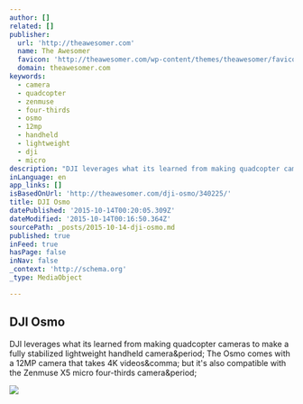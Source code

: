 ```yaml
---
author: []
related: []
publisher:
  url: 'http://theawesomer.com'
  name: The Awesomer
  favicon: 'http://theawesomer.com/wp-content/themes/theawesomer/favicon.ico'
  domain: theawesomer.com
keywords:
  - camera
  - quadcopter
  - zenmuse
  - four-thirds
  - osmo
  - 12mp
  - handheld
  - lightweight
  - dji
  - micro
description: "DJI leverages what its learned from making quadcopter cameras to make a fully stabilized lightweight handheld camera. The Osmo comes with a 12MP camera that takes 4K videos, but it's also compatible with the Zenmuse X5 micro four-thirds camera."
inLanguage: en
app_links: []
isBasedOnUrl: 'http://theawesomer.com/dji-osmo/340225/'
title: DJI Osmo
datePublished: '2015-10-14T00:20:05.309Z'
dateModified: '2015-10-14T00:16:50.364Z'
sourcePath: _posts/2015-10-14-dji-osmo.md
published: true
inFeed: true
hasPage: false
inNav: false
_context: 'http://schema.org'
_type: MediaObject

---
```

<article style=""><h1>DJI Osmo</h1><p>DJI leverages what its learned from making quadcopter cameras to make a fully stabilized lightweight handheld camera&amp;period; The Osmo comes with a 12MP camera that takes 4K videos&amp;comma; but it's also compatible with the Zenmuse X5 micro four-thirds camera&amp;period;</p><img src="http://i.ytimg.com/vi/p-7BPt4bJjU/sddefault.jpg" /></article>